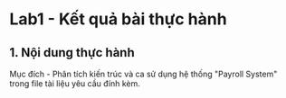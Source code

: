 # Lab1 - Kết quả bài thực hành

## 1. Nội dung thực hành
Mục đích - Phân tích kiến trúc và ca sử dụng hệ thống "Payroll System" trong file tài liệu yêu cầu đính kèm.
